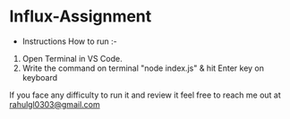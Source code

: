 # Influx-Assignment

* Instructions How to run :-
1. Open Terminal in VS Code.
2. Write the command on terminal "node index.js" & hit Enter key on keyboard

If you face any difficulty to run it and review it feel free to reach me out at rahulgl0303@gmail.com
